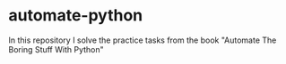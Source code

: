 # automate-python
In this repository I solve the practice tasks from the book "Automate The Boring Stuff With Python"
